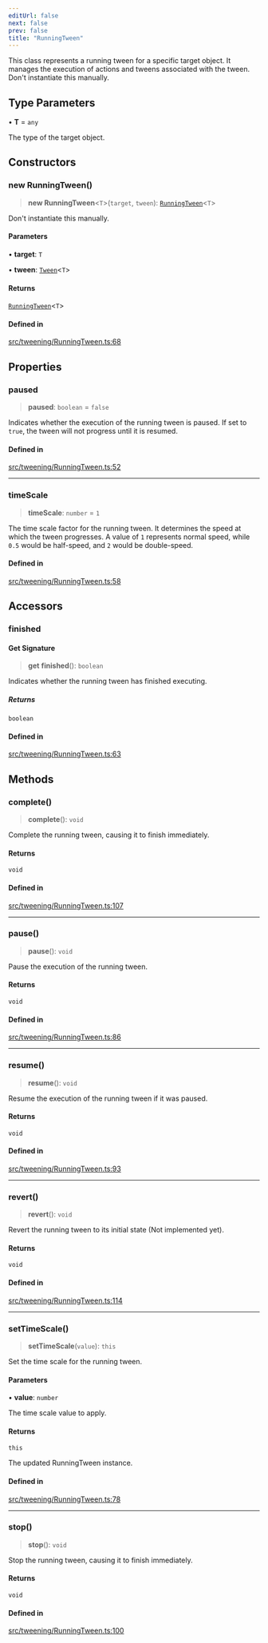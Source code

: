 ```yaml
---
editUrl: false
next: false
prev: false
title: "RunningTween"
---
```


This class represents a running tween for a specific target object.
It manages the execution of actions and tweens associated with the tween.
Don't instantiate this manually.

## Type Parameters

• **T** = `any`

The type of the target object.

## Constructors

### new RunningTween()

> **new RunningTween**\<`T`\>(`target`, `tween`): [`RunningTween`](/three.ez/api/classes/runningtween/)\<`T`\>

Don't instantiate this manually.

#### Parameters

• **target**: `T`

• **tween**: [`Tween`](/three.ez/api/classes/tween/)\<`T`\>

#### Returns

[`RunningTween`](/three.ez/api/classes/runningtween/)\<`T`\>

#### Defined in

[src/tweening/RunningTween.ts:68](https://github.com/agargaro/three.ez/blob/6a659b7871154988e88d8973e76bf92863e7cc6e/src/tweening/RunningTween.ts#L68)

## Properties

### paused

> **paused**: `boolean` = `false`

Indicates whether the execution of the running tween is paused.
If set to `true`, the tween will not progress until it is resumed.

#### Defined in

[src/tweening/RunningTween.ts:52](https://github.com/agargaro/three.ez/blob/6a659b7871154988e88d8973e76bf92863e7cc6e/src/tweening/RunningTween.ts#L52)

***

### timeScale

> **timeScale**: `number` = `1`

The time scale factor for the running tween.
It determines the speed at which the tween progresses.
A value of `1` represents normal speed, while `0.5` would be half-speed, and `2` would be double-speed.

#### Defined in

[src/tweening/RunningTween.ts:58](https://github.com/agargaro/three.ez/blob/6a659b7871154988e88d8973e76bf92863e7cc6e/src/tweening/RunningTween.ts#L58)

## Accessors

### finished

#### Get Signature

> **get** **finished**(): `boolean`

Indicates whether the running tween has finished executing.

##### Returns

`boolean`

#### Defined in

[src/tweening/RunningTween.ts:63](https://github.com/agargaro/three.ez/blob/6a659b7871154988e88d8973e76bf92863e7cc6e/src/tweening/RunningTween.ts#L63)

## Methods

### complete()

> **complete**(): `void`

Complete the running tween, causing it to finish immediately.

#### Returns

`void`

#### Defined in

[src/tweening/RunningTween.ts:107](https://github.com/agargaro/three.ez/blob/6a659b7871154988e88d8973e76bf92863e7cc6e/src/tweening/RunningTween.ts#L107)

***

### pause()

> **pause**(): `void`

Pause the execution of the running tween.

#### Returns

`void`

#### Defined in

[src/tweening/RunningTween.ts:86](https://github.com/agargaro/three.ez/blob/6a659b7871154988e88d8973e76bf92863e7cc6e/src/tweening/RunningTween.ts#L86)

***

### resume()

> **resume**(): `void`

Resume the execution of the running tween if it was paused.

#### Returns

`void`

#### Defined in

[src/tweening/RunningTween.ts:93](https://github.com/agargaro/three.ez/blob/6a659b7871154988e88d8973e76bf92863e7cc6e/src/tweening/RunningTween.ts#L93)

***

### revert()

> **revert**(): `void`

Revert the running tween to its initial state (Not implemented yet).

#### Returns

`void`

#### Defined in

[src/tweening/RunningTween.ts:114](https://github.com/agargaro/three.ez/blob/6a659b7871154988e88d8973e76bf92863e7cc6e/src/tweening/RunningTween.ts#L114)

***

### setTimeScale()

> **setTimeScale**(`value`): `this`

Set the time scale for the running tween.

#### Parameters

• **value**: `number`

The time scale value to apply.

#### Returns

`this`

The updated RunningTween instance.

#### Defined in

[src/tweening/RunningTween.ts:78](https://github.com/agargaro/three.ez/blob/6a659b7871154988e88d8973e76bf92863e7cc6e/src/tweening/RunningTween.ts#L78)

***

### stop()

> **stop**(): `void`

Stop the running tween, causing it to finish immediately.

#### Returns

`void`

#### Defined in

[src/tweening/RunningTween.ts:100](https://github.com/agargaro/three.ez/blob/6a659b7871154988e88d8973e76bf92863e7cc6e/src/tweening/RunningTween.ts#L100)
